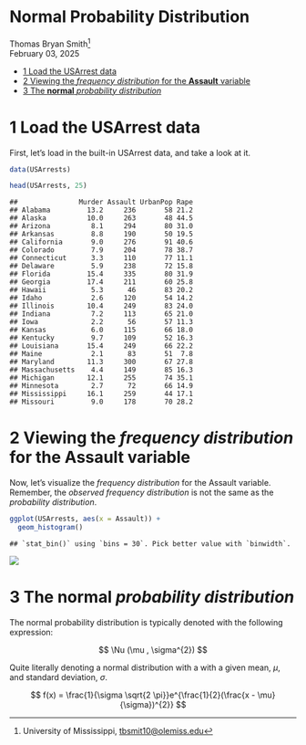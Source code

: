 Normal Probability Distribution
================
Thomas Bryan Smith[^1] <br/>
February 03, 2025

- [1 Load the USArrest data](#1-load-the-usarrest-data)
- [2 Viewing the *frequency distribution* for the **Assault**
  variable](#2-viewing-the-frequency-distribution-for-the-assault-variable)
- [3 The **normal** *probability
  distribution*](#3-the-normal-probability-distribution)

# 1 Load the USArrest data

First, let’s load in the built-in USArrest data, and take a look at it.

``` r
data(USArrests)

head(USArrests, 25)
```

    ##               Murder Assault UrbanPop Rape
    ## Alabama         13.2     236       58 21.2
    ## Alaska          10.0     263       48 44.5
    ## Arizona          8.1     294       80 31.0
    ## Arkansas         8.8     190       50 19.5
    ## California       9.0     276       91 40.6
    ## Colorado         7.9     204       78 38.7
    ## Connecticut      3.3     110       77 11.1
    ## Delaware         5.9     238       72 15.8
    ## Florida         15.4     335       80 31.9
    ## Georgia         17.4     211       60 25.8
    ## Hawaii           5.3      46       83 20.2
    ## Idaho            2.6     120       54 14.2
    ## Illinois        10.4     249       83 24.0
    ## Indiana          7.2     113       65 21.0
    ## Iowa             2.2      56       57 11.3
    ## Kansas           6.0     115       66 18.0
    ## Kentucky         9.7     109       52 16.3
    ## Louisiana       15.4     249       66 22.2
    ## Maine            2.1      83       51  7.8
    ## Maryland        11.3     300       67 27.8
    ## Massachusetts    4.4     149       85 16.3
    ## Michigan        12.1     255       74 35.1
    ## Minnesota        2.7      72       66 14.9
    ## Mississippi     16.1     259       44 17.1
    ## Missouri         9.0     178       70 28.2

# 2 Viewing the *frequency distribution* for the **Assault** variable

Now, let’s visualize the *frequency distribution* for the Assault
variable. Remember, the *observed frequency distribution* is not the
same as the *probability distribution*.

``` r
ggplot(USArrests, aes(x = Assault)) +
  geom_histogram()
```

    ## `stat_bin()` using `bins = 30`. Pick better value with `binwidth`.

![](Appendix-1.-Normal-Probability-Distribution_files/figure-gfm/freq-1.png)<!-- -->

# 3 The **normal** *probability distribution*

The normal probability distribution is typically denoted with the
following expression:

``` math
 \Nu (\mu , \sigma^{2}) 
```

Quite literally denoting a normal distribution with a with a given mean,
$`\mu`$, and standard deviation, $`\sigma`$.

``` math
 f(x) = \frac{1}{\sigma \sqrt{2 \pi}}e^{\frac{1}{2}(\frac{x - \mu}{\sigma})^{2}} 
```

[^1]: University of Mississippi, <tbsmit10@olemiss.edu>
